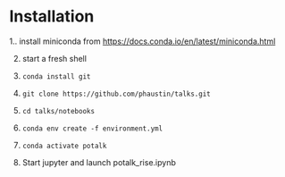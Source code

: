 # Installation

1.. install miniconda from https://docs.conda.io/en/latest/miniconda.html

2.  start a fresh shell

3. `conda install git`

3. `git clone https://github.com/phaustin/talks.git`

4. `cd talks/notebooks`

5. `conda env create -f environment.yml`

6. `conda activate potalk`

6. Start jupyter and launch potalk_rise.ipynb



